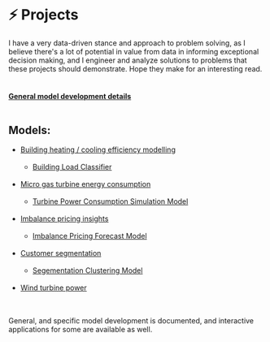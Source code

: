 # ⚡ Projects<br>
I have a very data-driven stance and approach to problem solving, as I believe there's a lot of potential in value from data in informing exceptional decision making, and I engineer and analyze solutions to problems that these projects should demonstrate. Hope they make for an interesting read.<br><br>

#### [General model development details](https://github.com/JeffM-Code/PortfolioWork/tree/main/ML/DevelopmentDetails/README.md)<br><br>

## Models:
* [Building heating / cooling efficiency modelling](https://github.com/JeffM-Code/PortfolioWork/tree/main/ML/BuildingEnergyEfficiency)<br><br>
    * [Building Load Classifier](https://github.com/JeffM-Code/BuildingLoadClassifier)<br><br>
* [Micro gas turbine energy consumption](https://github.com/JeffM-Code/PortfolioWork/tree/main/ML/GasTurbineConsumption)<br><br>
    * [Turbine Power Consumption Simulation Model](https://github.com/JeffM-Code/TurbinePowerConsumptionSimulationModel)<br><br>
* [Imbalance pricing insights](https://github.com/JeffM-Code/PortfolioWork/tree/main/ML/ImbalancePricing)<br><br>
    * [Imbalance Pricing Forecast Model](https://github.com/JeffM-Code/ImbalancePricingForecastModel)<br><br>
* [Customer segmentation](https://github.com/JeffM-Code/PortfolioWork/tree/main/ML/CustomerSegmentation)<br><br>
    * [Segementation Clustering Model](https://github.com/JeffM-Code/SegementationClusteringModel)<br><br>
* [Wind turbine power](https://github.com/JeffM-Code/PortfolioWork/tree/main/ML/WindTurbinePower)<br><br><br>


General, and specific model development is documented, and interactive applications for some are available as well.